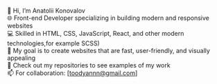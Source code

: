 👋 Hi, I’m Anatolii Konovalov  
🌐 Front-end Developer specializing in building modern and responsive websites  
💻 Skilled in HTML, CSS, JavaScript, React, and other modern technologies,for example SCSS)  
🚀 My goal is to create websites that are fast, user-friendly, and visually appealing  
📂 Check out my repositories to see examples of my work  
📫 For collaboration: [toodyannn@gmail.com]
